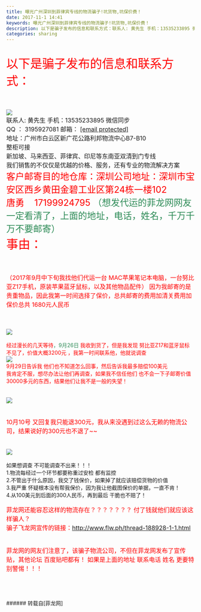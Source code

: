 ```yaml
---
title: 曝光广州深圳到菲律宾专线的物流骗子!坑货物,坑保价费！
date: 2017-11-1 14:41
keywords: 曝光广州深圳到菲律宾专线的物流骗子!坑货物,坑保价费！
description: 以下是骗子发布的信息和联系方式：联系人: 黄先生 手机：13535233895 微信同步QQ ： 3195927081 邮箱： [email protected] 地址：广州市白云区新广花公路利邦物流中心B7-B10整柜可接新加坡、马来西亚、菲律宾、印尼等东南亚双清到门专线我们销售的不仅仅是优越的价格、服务，还有专业的物流解决方案客户邮寄目的地仓库：深圳公司地址：深圳市宝安区西乡黄田金碧工业区第24栋一楼102唐勇    17199924795 （想发代运的菲龙网网友一定看清了，上面的地址，电话，姓名，千万千万不要邮寄）事由：（2017年9月中下旬我找他们代运一台 MAC苹果笔记本电脑，一台努比亚Z17手机，原装苹果蓝牙鼠标，以及其他物品配件） 因为我邮寄的是贵重物品，因此我第一时间选择了保价，总共邮寄的费用加清关费用加保价总共 1680元人民币经过漫长的几天等待，9月26日 我收到货了，但是我发现 努比亚Z17和蓝牙鼠标不见了，价值大概3200元 ，我第一时间联系他，他就说调查9月29日告诉我 他们也不知道怎么回事，然后告诉我最多赔偿100美元我肯定不服，想尽办法让他们再调查，如果我不信任他们 也不会一下子邮寄价值30000多元的东西，结果他们让我不是一般的失望！10月10号 又回复我只能退300元，我从来没遇到过这么无赖的物流公司，结果说好的300元也不退了~~如果想调查 不可能调查不出来！！！1.物流每经过一个环节都要称重过安检 都有监控2.不管出于什么原因，我交了钱保价，如果掉了就应该赔偿货物的价值3.我严重 怀疑根本没有帮我保价，因为我让他截图保价的单据，一直不肯！4.从100美元到后面的300人民币，再到最后 干脆也不赔了！菲龙网还能容忍这样的物流存在？？？？？？？ 付了钱就他们就应该这样骗人？骗子飞龙网宣传的链接：http://www.flw.ph/thread-188928-1-1.html菲龙网的网友们注意了，该骗子物流公司，不但在菲龙网发布了宣传贴，其他论坛 百度贴吧都有！ 如果是上面的地址 联系电话 姓名 更要特别警惕！！！
categories: sharing
---
```

<td class="t_f" id="postmessage_957371">

<br/>
<font size="6"><font color="#ff0000">以下是骗子发布的信息和联系方式：</font></font><br/>
<font size="6"><font color="#ff0000"><br/>
</font></font><br/>

<img aid="664068" data-cf-modified-dc6473d9faa4580673ac8eb5-="" file="data/attachment/forum/201711/01/140846qqkxijaogbw09ro0.jpg.thumb.jpg" id="aimg_664068" inpost="1" onclick="" onmouseover="" src="http://www.flw.ph/data/attachment/forum/201711/01/140846qqkxijaogbw09ro0.jpg" style="cursor:pointer" zoomfile="data/attachment/forum/201711/01/140846qqkxijaogbw09ro0.jpg"/>


<br/>
<font style="font-size:16px">联系人: 黄先生 手机：13535233895 微信同步</font><br/>
<font style="font-size:16px">QQ ： 3195927081 邮箱： </font><font style="font-size:16px"><a href="/cdn-cgi/l/email-protection#f5c6c4ccc0ccc7c2c5cdc4b58484db969a98" target="_blank"><span class="__cf_email__" data-cfemail="8dbebcb4b8b4bfbabdb5bccdfcfca3eee2e0">[email protected]</span></a></font><font style="font-size:16px"> </font><br/>
<font style="font-size:16px">地址：广州市白云区新广花公路利邦物流中心B7-B10</font><br/>
<font style="font-size:16px">整柜可接</font><br/>
<font style="font-size:16px">新加坡、马来西亚、菲律宾、印尼等东南亚双清到门专线</font><br/>
<font style="font-size:16px">我们销售的不仅仅是优越的价格、服务，还有专业的物流解决方案</font><br/>
<font size="5"><font color="#ff0000"><font style="background-color:rgb(255, 255, 255)">客户邮寄目的地仓库：</font><font face="微软雅黑,">深圳公司地址：深圳市宝安区西乡黄田金碧工业区第24栋一楼102</font></font></font><br/>
<font face="微软雅黑,"><font size="5"><font color="#ff0000">唐勇    17199924795 </font></font><font size="5"><font color="#2e8b57">（想发代运的菲龙网网友一定看清了，上面的地址，电话，姓名，千万千万不要邮寄）</font></font></font><font face="微软雅黑, MS Sans Serif, sans-serif"><font size="5"><font color="#ff0000"><br/>
</font></font></font><font size="6"><font color="#ff0000">事由：</font></font><br/>
<font size="6"><font color="#ff0000"><br/>
</font></font><br/>
<font size="3"><font color="#ff0000">（2017年9月中下旬我找他们代运一台 MAC苹果笔记本电脑，一台努比亚Z17手机，原装苹果蓝牙鼠标，以及其他物品配件） 因为我邮寄的是贵重物品，因此我第一时间选择了保价，总共邮寄的费用加清关费用加保价总共 1680元人民币</font></font><br/>
<br/>
<font size="3"><font color="#ff0000"><br/>
</font></font><br/>

<img aid="664074" data-cf-modified-dc6473d9faa4580673ac8eb5-="" file="data/attachment/forum/201711/01/141924x25winuik55irfyt.png.thumb.jpg" id="aimg_664074" inpost="1" onclick="" onmouseover="" src="http://www.flw.ph/data/attachment/forum/201711/01/141924x25winuik55irfyt.png" style="cursor:pointer" zoomfile="data/attachment/forum/201711/01/141924x25winuik55irfyt.png"/>


<br/>
<br/>
<font color="#ff0000">经过漫长的几天等待</font><font color="#2e8b57">，9月26日</font><font color="#ff0000"> 我收到货了，但是我发现 努比亚Z17和蓝牙鼠标不见了，价值大概3200元 ，我第一时间联系他，他就说调查</font><br/>

<img aid="664110" data-cf-modified-dc6473d9faa4580673ac8eb5-="" file="data/attachment/forum/201711/01/142514w022pfw06wzk00tc.png.thumb.jpg" id="aimg_664110" inpost="1" onclick="" onmouseover="" src="http://www.flw.ph/data/attachment/forum/201711/01/142514w022pfw06wzk00tc.png" style="cursor:pointer" zoomfile="data/attachment/forum/201711/01/142514w022pfw06wzk00tc.png"/>


<br/>
<font color="#ff0000">9月29日告诉我 他们也不知道怎么回事，然后告诉我最多赔偿100美元</font><br/>
<font color="#ff0000">我肯定不服，想尽办法让他们再调查，如果我不信任他们 也不会一下子邮寄价值30000多元的东西，结果他们让我不是一般的失望！</font><br/>
<font color="#ff0000"><br/>
</font><br/>

<img aid="664125" data-cf-modified-dc6473d9faa4580673ac8eb5-="" file="data/attachment/forum/201711/01/142753ml0glolcwywwctlr.png.thumb.jpg" id="aimg_664125" inpost="1" onclick="" onmouseover="" src="http://www.flw.ph/data/attachment/forum/201711/01/142753ml0glolcwywwctlr.png" style="cursor:pointer" zoomfile="data/attachment/forum/201711/01/142753ml0glolcwywwctlr.png"/>


<br/>
<font size="3"><font color="#ff0000"><br/>
</font></font><br/>
<font size="3"><font color="#ff0000">10月10号 又回复我只能退300元，我从来没遇到过这么无赖的物流公司，结果说好的300元也不退了~~</font></font><br/>
<font size="3"><font color="#ff0000"><br/>
</font></font><br/>

<img aid="664127" data-cf-modified-dc6473d9faa4580673ac8eb5-="" file="data/attachment/forum/201711/01/142957cez15h55olop915p.png.thumb.jpg" id="aimg_664127" inpost="1" onclick="" onmouseover="" src="http://www.flw.ph/data/attachment/forum/201711/01/142957cez15h55olop915p.png" style="cursor:pointer" zoomfile="data/attachment/forum/201711/01/142957cez15h55olop915p.png"/>


<br/>
<br/>
如果想调查 不可能调查不出来！！！<br/>
1.物流每经过一个环节都要称重过安检 都有监控<br/>
2.不管出于什么原因，我交了钱保价，如果掉了就应该赔偿货物的价值<br/>
3.我严重 怀疑根本没有帮我保价，因为我让他截图保价的单据，一直不肯！<br/>
4.从100美元到后面的300人民币，再到最后 干脆也不赔了！<br/>
<br/>
<font size="3"><font color="#ff0000">菲龙网还能容忍这样的物流存在？？？？？？？ 付了钱就他们就应该这样骗人？</font></font><br/>
<font size="3"><font color="#ff0000">骗子飞龙网宣传的链接：<a href="http://www.flw.ph/thread-188928-1-1.html" target="_blank">http://www.flw.ph/thread-188928-1-1.html</a></font></font><br/>
<font size="3"><font color="#ff0000"><br/>
</font></font><br/>
<font size="3"><font color="#ff0000">菲龙网的网友们注意了，该骗子物流公司，不但在菲龙网发布了宣传贴，其他论坛 百度贴吧都有！ 如果是上面的地址 联系电话 姓名 更要特别警惕！！！</font></font><br/>
<font color="#ff0000"><br/>
</font><br/>
<font size="3"><font color="#ff0000"><br/>
</font></font><br/>
</td>
###### 转载自[菲龙网]